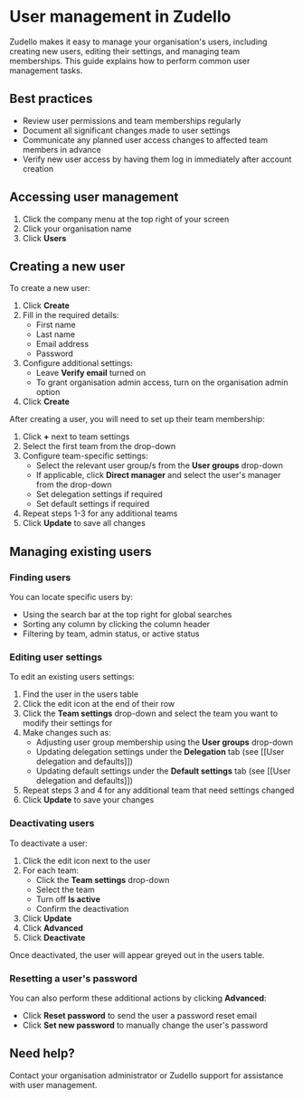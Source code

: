 # User management in Zudello

Zudello makes it easy to manage your organisation's users, including creating new users, editing their settings, and managing team memberships. This guide explains how to perform common user management tasks.

## Best practices

- Review user permissions and team memberships regularly
- Document all significant changes made to user settings
- Communicate any planned user access changes to affected team members in advance
- Verify new user access by having them log in immediately after account creation

## Accessing user management

1. Click the company menu at the top right of your screen
2. Click your organisation name
3. Click **Users**

## Creating a new user

To create a new user:

1. Click **Create**
2. Fill in the required details:
   - First name
   - Last name
   - Email address
   - Password
3. Configure additional settings:
   - Leave **Verify email** turned on
   - To grant organisation admin access, turn on the organisation admin option
4. Click **Create**

After creating a user, you will need to set up their team membership:

1. Click **+** next to team settings
2. Select the first team from the drop-down
3. Configure team-specific settings:
   - Select the relevant user group/s from the **User groups** drop-down
   - If applicable, click **Direct manager** and select the user's manager from the drop-down
   - Set delegation settings if required 
   - Set default settings if required
4. Repeat steps 1-3 for any additional teams
5. Click **Update** to save all changes

## Managing existing users

### Finding users

You can locate specific users by:

- Using the search bar at the top right for global searches
- Sorting any column by clicking the column header
- Filtering by team, admin status, or active status

### Editing user settings

To edit an existing users settings:

1. Find the user in the users table
2. Click the edit icon at the end of their row
3. Click the **Team settings** drop-down and select the team you want to modify their settings for
4. Make changes such as:
   - Adjusting user group membership using the **User groups** drop-down
   - Updating delegation settings under the **Delegation** tab (see [[User delegation and defaults]])
   - Updating default settings under the **Default settings** tab (see [[User delegation and defaults]])
5. Repeat steps 3 and 4 for any additional team that need settings changed
6. Click **Update** to save your changes

### Deactivating users

To deactivate a user:

1. Click the edit icon next to the user
2. For each team:
   - Click the **Team settings** drop-down
   - Select the team
   - Turn off **Is active**
   - Confirm the deactivation
3. Click **Update**
4. Click **Advanced**
5. Click **Deactivate**

Once deactivated, the user will appear greyed out in the users table.

### Resetting a user's password

You can also perform these additional actions by clicking **Advanced**:
- Click **Reset password** to send the user a password reset email
- Click **Set new password** to manually change the user's password

## Need help?

Contact your organisation administrator or Zudello support for assistance with user management.